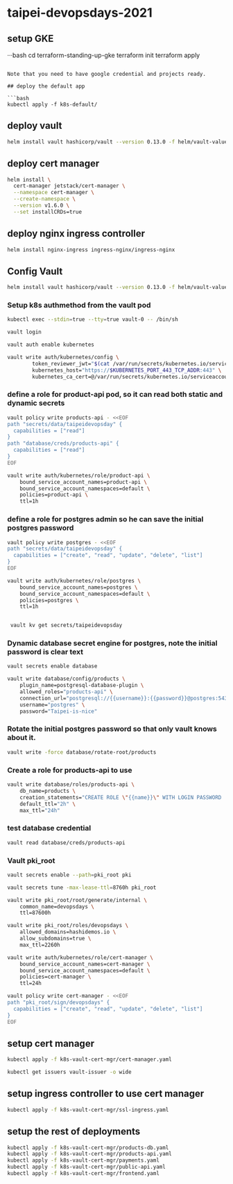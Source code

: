 # taipei-devopsdays-2021

## setup GKE

···bash
cd terraform-standing-up-gke
terraform init
terraform apply
```

Note that you need to have google credential and projects ready.

## deploy the default app

```bash
kubectl apply -f k8s-default/
```

## deploy vault

```bash
helm install vault hashicorp/vault --version 0.13.0 -f helm/vault-values.yaml
```

## deploy cert manager

```bash
helm install \
  cert-manager jetstack/cert-manager \
  --namespace cert-manager \
  --create-namespace \
  --version v1.6.0 \
  --set installCRDs=true
```

## deploy nginx ingress controller

```bash
helm install nginx-ingress ingress-nginx/ingress-nginx
```

## Config Vault

```bash
helm install vault hashicorp/vault --version 0.13.0 -f helm/vault-values.yaml
```

### Setup k8s authmethod from the vault pod

```bash
kubectl exec --stdin=true --tty=true vault-0 -- /bin/sh

vault login

vault auth enable kubernetes

vault write auth/kubernetes/config \
        token_reviewer_jwt="$(cat /var/run/secrets/kubernetes.io/serviceaccount/token)" \
        kubernetes_host="https://$KUBERNETES_PORT_443_TCP_ADDR:443" \
        kubernetes_ca_cert=@/var/run/secrets/kubernetes.io/serviceaccount/ca.crt
```


### define a role for product-api pod, so it can read both static and dynamic secrets

```bash
vault policy write products-api - <<EOF
path "secrets/data/taipeidevopsday" {
  capabilities = ["read"]
}
path "database/creds/products-api" {
  capabilities = ["read"]
}
EOF

vault write auth/kubernetes/role/product-api \
    bound_service_account_names=product-api \
    bound_service_account_namespaces=default \
    policies=product-api \
    ttl=1h
```

### define a role for postgres admin so he can save the initial postgres password

```bash
vault policy write postgres - <<EOF
path "secrets/data/taipeidevopsday" {
  capabilities = ["create", "read", "update", "delete", "list"]
}
EOF

vault write auth/kubernetes/role/postgres \
    bound_service_account_names=postgres \
    bound_service_account_namespaces=default \
    policies=postgres \
    ttl=1h


 vault kv get secrets/taipeidevopsday
```

### Dynamic database secret engine for postgres, note the initial password is clear text

```bash
vault secrets enable database

vault write database/config/products \
    plugin_name=postgresql-database-plugin \
    allowed_roles="products-api" \
    connection_url="postgresql://{{username}}:{{password}}@postgres:5432/?sslmode=disable" \
    username="postgres" \
    password="Taipei-is-nice"
```

### Rotate the initial postgres password so that only vault knows about it.

```bash
vault write -force database/rotate-root/products
```

### Create a role for products-api to use

```bash
vault write database/roles/products-api \
    db_name=products \
    creation_statements="CREATE ROLE \"{{name}}\" WITH LOGIN PASSWORD '{{password}}' VALID UNTIL '{{expiration}}' SUPERUSER;GRANT ALL ON ALL TABLES IN schema public TO \"{{name}}\";" \
    default_ttl="2h" \
    max_ttl="24h"
```

### test database credential

```bash
vault read database/creds/products-api
```

### Vault pki_root

```bash
vault secrets enable --path=pki_root pki

vault secrets tune -max-lease-ttl=8760h pki_root

vault write pki_root/root/generate/internal \
    common_name=devopsdays \
    ttl=87600h

vault write pki_root/roles/devopsdays \
    allowed_domains=hashidemos.io \
    allow_subdomains=true \
    max_ttl=2260h

vault write auth/kubernetes/role/cert-manager \
    bound_service_account_names=cert-manager \
    bound_service_account_namespaces=default \
    policies=cert-manager \
    ttl=24h

vault policy write cert-manager - <<EOF
path "pki_root/sign/devopsdays" {
  capabilities = ["create", "read", "update", "delete", "list"]
}
EOF
```

## setup cert manager

```bash
kubectl apply -f k8s-vault-cert-mgr/cert-manager.yaml

kubectl get issuers vault-issuer -o wide
```

## setup ingress controller to use cert manager

```bash
kubectl apply -f k8s-vault-cert-mgr/ssl-ingress.yaml
```

## setup the rest of deployments

```bash
kubectl apply -f k8s-vault-cert-mgr/products-db.yaml
kubectl apply -f k8s-vault-cert-mgr/products-api.yaml
kubectl apply -f k8s-vault-cert-mgr/payments.yaml
kubectl apply -f k8s-vault-cert-mgr/public-api.yaml
kubectl apply -f k8s-vault-cert-mgr/frontend.yaml
```
